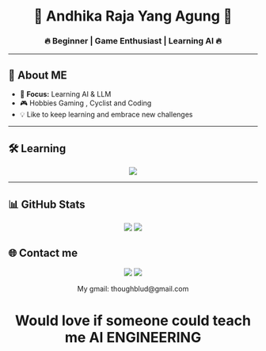 <h1 align="center">👑 Andhika Raja Yang Agung 👑</h1>
<h3 align="center">🔥 Beginner | Game Enthusiast | Learning AI 🔥</h3>

---

## 🌟 About ME
- 🎯 **Focus:** Learning AI & LLM 
- 🎮 Hobbies Gaming , Cyclist and Coding
- 💡 Like to keep learning and embrace new challenges


---

## 🛠 Learning
<p align="center">
  <img src="https://skillicons.dev/icons?i=python,dart,github,html,css" />
</p>

---

## 📊 GitHub Stats
<p align="center">
  <img src="https://github-readme-stats.vercel.app/api?username=GoopsSoup&show_icons=true&theme=tokyonight" />
  <img src="https://github-readme-streak-stats.herokuapp.com/?user=GoopsSoup&theme=tokyonight" />
</p>


## 🌐 Contact me
<p align="center">
  <a href="https://www.instagram.com/goops_soup/"><img src="https://img.shields.io/badge/Instagram-E4405F?style=for-the-badge&logo=instagram&logoColor=white"></a>
  <a href="https://www.linkedin.com/in/andhika-dwi-wiratmoko-60453437a/"><img src="https://img.shields.io/badge/LinkedIn-0077B5?style=for-the-badge&logo=linkedin&logoColor=white"></a>
</p>
<p align="center">
  My gmail: thoughblud@gmail.com
</p>

<h1 align="center"> Would love if someone could teach me AI ENGINEERING </h1>

